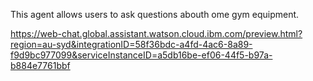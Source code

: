 
This agent allows users to ask questions abouth ome gym equipment.

https://web-chat.global.assistant.watson.cloud.ibm.com/preview.html?region=au-syd&integrationID=58f36bdc-a4fd-4ac6-8a89-f9d9bc977099&serviceInstanceID=a5db16be-ef06-44f5-b97a-b884e7761bbf
